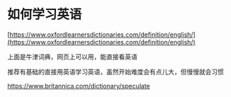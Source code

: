 # 如何学习英语

[https://www.oxfordlearnersdictionaries.com/definition/english/](https://www.oxfordlearnersdictionaries.com/definition/english/)

上面是牛津词典，网页上可以用，能直接看英语

推荐有基础的直接用英语学习英语，虽然开始难度会有点儿大，但慢慢就会习惯

https://www.britannica.com/dictionary/speculate
